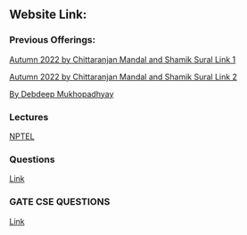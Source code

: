 ## Website Link:



### Previous Offerings:

[Autumn 2022 by Chittaranjan Mandal and
Shamik Sural Link 1](https://cse.iitkgp.ac.in/~wbcm/cgi-bin/wbcm/common/course/home.cgi?ccode=cs31007&year=2022&sem=a)

[Autumn 2022 by Chittaranjan Mandal and
Shamik Sural Link 2](http://www.facweb.iitkgp.ac.in/~shamik/autumn2022/coa/coa2022.html)

[By Debdeep Mukhopadhyay](https://cse.iitkgp.ac.in/~debdeep/courses_iitkgp/COA2011/index.htm)

### Lectures

[NPTEL](https://nptel.ac.in/courses/106105163)


### Questions

[Link](https://www.selfstudys.com/gate/computer-science-engineering/online/exam/2-computer-organization-architecture)


### GATE CSE QUESTIONS 
[Link](https://www.geeksforgeeks.org/gate-corner-2-gq/)